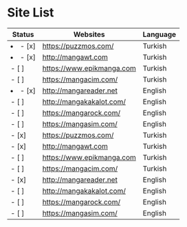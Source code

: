 # Site List

| Status | Websites | Language | 
| -------- | -------- | -------- |
| <li>- [x] </li> | https://puzzmos.com/ | Turkish | 
| <li>- [x] </li> | http://mangawt.com   | Turkish |
| -	[ ]	   | https://www.epikmanga.com | Turkish |
| -	[ ]	   | https://mangacim.com/ | Turkish |
| <li>- [x] </li> | http://mangareader.net | English |
| -	[ ]	   | http://mangakakalot.com/ | English |
| -	[ ]	   | https://mangarock.com/ | English |
| - [ ]	   | https://mangasim.com/ | English |
| -	[x]	   | https://puzzmos.com/ | Turkish | 
| -	[x]	   | http://mangawt.com   | Turkish |
| -	[ ]	   | https://www.epikmanga.com | Turkish |
| -	[ ]	   | https://mangacim.com/ | Turkish |
| -	[x]	   | http://mangareader.net | English |
| -	[ ]	   | http://mangakakalot.com/ | English |
| -	[ ]	   | https://mangarock.com/ | English |
| -	[ ]	   | https://mangasim.com/ | English |